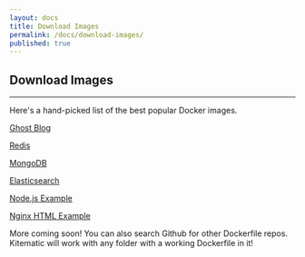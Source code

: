 ```yaml
---
layout: docs
title: Download Images
permalink: /docs/download-images/
published: true
---
```


## Download Images

---

Here's a hand-picked list of the best popular Docker images.

[Ghost Blog](https://github.com/kitematic/ghost/archive/master.zip)

[Redis](https://github.com/kitematic/redis/archive/master.zip)

[MongoDB](https://github.com/kitematic/mongodb/archive/master.zip)

[Elasticsearch](https://github.com/kitematic/elasticsearch/archive/master.zip)

[Node.js Example](https://github.com/kitematic/node-example/archive/master.zip)

[Nginx HTML Example](https://github.com/kitematic/html/archive/master.zip)

More coming soon! You can also search Github for other Dockerfile repos. Kitematic
will work with any folder with a working Dockerfile in it!
